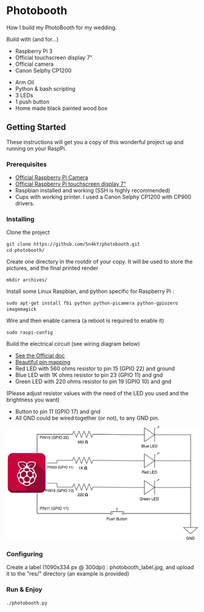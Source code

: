 # Photobooth

How I build my PhotoBooth for my wedding.

Build with (and for...)
* Raspberry Pi 3
* Official touchscreen display 7"
* Official camera
* Canon Selphy CP1200
- Arm Oil
- Python & bash scripting
- 3 LEDs
- 1 push button
- Home made black painted wood box

## Getting Started

These instructions will get you a copy of this wonderful project up and running on your RaspPi.

### Prerequisites

* [Official Raspberry Pi Camera](https://www.raspberrypi.org/products/camera-module-v2/)
* [Official Raspberry Pi touchscreen display 7"](https://www.raspberrypi.org/products/raspberry-pi-touch-display/)
* Raspbian installed and working (SSH is highly recommended)
* Cups with working printer. I used a Canon Selphy CP1200 with CP900 drivers.

### Installing

Clone the project
```
git clone https://github.com/Sn4kY/photobooth.git
cd photobooth/
```
Create one directory in the rootdir of your copy. It will be used to store the pictures, and the final printed render
```
mkdir archives/
```

Install some Linux Raspbian, and python specific for Raspberry Pi :
```
sudo apt-get install fbi python python-picamera python-gpiozero imagemagick
```

Wire and then enable camera (a reboot is required to enable it)
```
sudo raspi-config
```

Build the electrical circuit (see wiring diagram below)
* [See the Official doc](https://www.raspberrypi.org/documentation/usage/gpio-plus-and-raspi2/README.md)
* [Beautiful pin mapping](https://docs.microsoft.com/en-us/windows/iot-core/learn-about-hardware/pinmappings/pinmappingsrpi)
* Red LED with 560 ohms resistor to pin 15 (GPIO 22) and ground
* Blue LED with 1K ohms resistor to pin 23 (GPIO 11) and gnd
* Green LED with 220 ohms resistor to pin 19 (GPIO 10) and gnd

(Please adjust resistor values with the need of the LED you used and the brightness you want)
* Button to pin 11 (GPIO 17) and gnd
* All GND could be wired together (or not), to any GND pin.

![Wiring Diagram](res/WiringDiagram.png "Wiring Diagram")

### Configuring
Create a label (1090x334 px @ 300dpi) : photobooth_label.jpg, and upload it to the "res/" directory (an example is provided)

### Run & Enjoy
```
./photobooth.py
```
